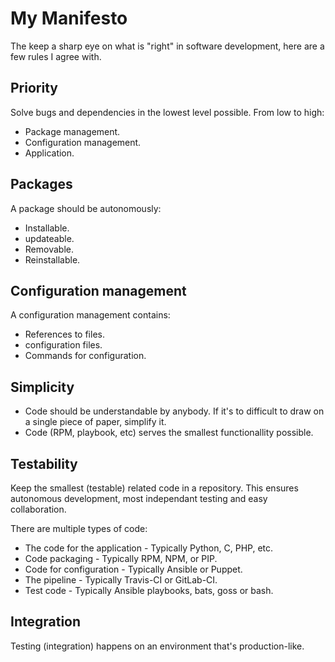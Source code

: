 # My Manifesto

The keep a sharp eye on what is "right" in software development, here are a few rules I agree with.

## Priority
Solve bugs and dependencies in the lowest level possible. From low to high:
- Package management.
- Configuration management.
- Application.

## Packages
A package should be autonomously:
- Installable.
- updateable.
- Removable.
- Reinstallable.

## Configuration management
A configuration management contains:
- References to files.
- configuration files.
- Commands for configuration.

## Simplicity
- Code should be understandable by anybody. If it's to difficult to draw on a single piece of paper, simplify it.
- Code (RPM, playbook, etc) serves the smallest functionallity possible.

## Testability
Keep the smallest (testable) related code in a repository. This ensures autonomous development, most independant testing and easy collaboration.
 
There are multiple types of code:
- The code for the application - Typically Python, C, PHP, etc.
- Code packaging - Typically RPM, NPM, or PIP.
- Code for configuration - Typically Ansible or Puppet.
- The pipeline - Typically Travis-CI or GitLab-CI.
- Test code - Typically Ansible playbooks, bats, goss or bash.

## Integration
Testing (integration) happens on an environment that's production-like.
